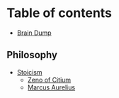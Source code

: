 # Table of contents

* [Brain Dump](README.md)

## Philosophy

* [Stoicism](philosophy/stoicism/README.md)
  * [Zeno of Citium](philosophy/stoicism/zeno-of-citium.md)
  * [Marcus Aurelius](philosophy/stoicism/marcus-aurelius.md)

